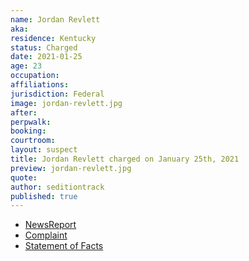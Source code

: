 ```yaml
---
name: Jordan Revlett
aka:
residence: Kentucky
status: Charged
date: 2021-01-25
age: 23
occupation:
affiliations:
jurisdiction: Federal
image: jordan-revlett.jpg
after:
perpwalk:
booking:
courtroom:
layout: suspect
title: Jordan Revlett charged on January 25th, 2021
preview: jordan-revlett.jpg
quote:
author: seditiontrack
published: true
---
```


- [NewsReport](https://www.wkyt.com/2021/01/26/feds-charge-5th-kentucky-resident-in-capitol-violence/)
- [Complaint](https://www.justice.gov/opa/page/file/1361051/download)
- [Statement of Facts](https://www.justice.gov/opa/page/file/1361051/download)
